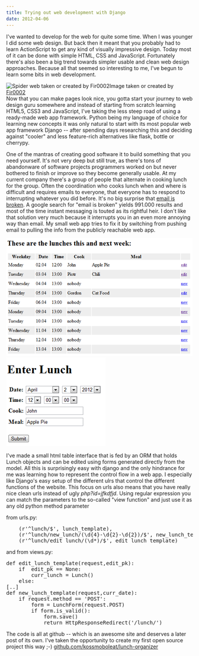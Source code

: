 ```yaml
---
title: Trying out web development with Django
date: 2012-04-06
---
```

I've wanted to develop for the web for quite some time. When I was younger I did some web design. But back then it meant that you probably had to learn ActionScript to get any kind of visually impressive design. Today most of it can be done with simple HTML, CSS and JavaScript. Fortunately there's also been a big trend towards simpler usable and clean web design approaches. Because all that seemed so interesting to me, I've begun to learn some bits in web development.

<img src="http://upload.wikimedia.org/wikipedia/en/0/0e/Spider_web.jpg" alt="Spider web taken or created by Fir0002" />Image taken or created by <a href="http://en.wikipedia.org/wiki/User:Fir0002">Fir0002</a></div><br/>Now that you can make pages look nice, you gotta start your journey to web design guru somewhere and instead of starting from scratch learning HTML5, CSS3 and JavaScript, I've taking the less steep road of using a ready-made web app framework. Python being my language of choice for learning new concepts it was only natural to start with its most popular web app framework Django -- after spending days researching this and deciding against "cooler" and less feature-rich alternatives like flask, bottle or cherrypy. 

One of the mantras of creating good software it to build something that you need yourself. It's not very deep but still true, as there's tons of abandonware of software projects programmers worked on but never bothered to finish or improve so they become generally usable. At my current company there's a group of people that alternate in cooking lunch for the group. Often the coordination who cooks lunch when and where is difficult and requires emails to everyone, that everyone has to respond to interrupting whatever you did before. It's no big surprise that <a href="http://www.pcmag.com/article2/0,2817,2354216,00.asp">email is broken</a>. A google search for "email is broken" yields 991.000 results and most of the time instant messaging is touted as its rightful heir. I don't like that solution very much because it interrupts you in an even more annoying way than email. My small web app tries to fix it by switching from pushing email to pulling the info from the publicly reachable web app.

<img src="/images/lunch-organizer_version1_table.png" alt="lunch-organizer table in version 1"/>

<img src="/images/lunch-organizer_version1_form.png" alt="lunch-organizer_version1_form"/>

I've made a small html table interface that is fed by an ORM that holds Lunch objects and can be edited using forms generated directly from the model. All this is surprisingly easy with django and the only hindrance for me was learning how to represent the control flow in a web app. I especially like Django's easy setup of the different ulrs that control the different functions of the website. This focus on urls also means that you have really nice clean urls instead of ugly <em>php?id=jfkdfjd</em>. Using regular expression you can match the parameters to the so-called "view function" and just use it as any old python method parameter

from urls.py:
<pre lang="python">
    (r'^lunch/$', lunch_template),
    (r'^lunch/new_lunch/(\d{4}-\d{2}-\d{2})/$', new_lunch_template),
    (r'^lunch/edit_lunch/(\d*)/$', edit_lunch_template)
</pre>

and from views.py:
<pre lang="python">
def edit_lunch_template(request,edit_pk):
    if  edit_pk == None:
        curr_lunch = Lunch()
    else:
[..]
def new_lunch_template(request,curr_date):
    if request.method == 'POST':
        form = LunchForm(request.POST)
        if form.is_valid():
            form.save()
            return HttpResponseRedirect('/lunch/')
</pre>

The code is all at github -- which is an awesome site and deserves a later post of its own. I've taken the opportunity to create my first open source project this way ;-)
<a href="https://github.com/kossmoboleat/lunch-organizer">github.com/kossmoboleat/lunch-organizer</a>
